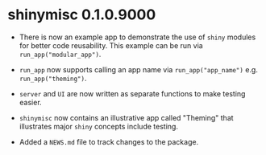 # shinymisc 0.1.0.9000

* There is now an example app to demonstrate the use of `shiny` modules for better code reusability. This example can be run via `run_app("modular_app")`. 

* `run_app` now supports calling an app name via `run_app("app_name")` e.g. `run_app("theming")`. 

* `server` and `UI` are now written as separate functions to make testing easier.

* `shinymisc` now contains an illustrative app called "Theming" that illustrates 
major `shiny` concepts include testing. 

* Added a `NEWS.md` file to track changes to the package.
